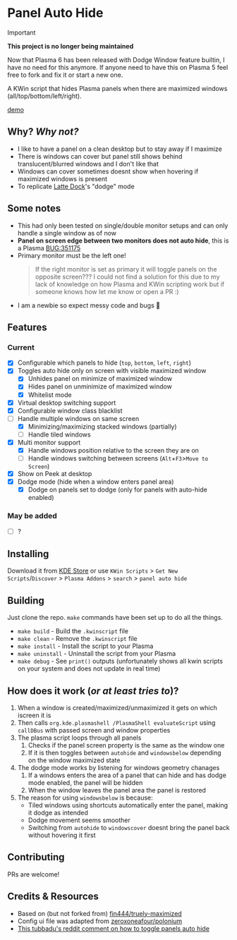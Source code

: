 # Panel Auto Hide

> [!IMPORTANT]
> **This project is no longer being maintained**
>
> Now that Plasma 6 has been released with Dodge Window feature builtin, I have no need for this anymore. If anyone need to have this on Plasma 5 feel free to fork and fix it or start a new one.

A KWin script that hides Plasma panels when there are maximized windows (all/top/bottom/left/right).

[demo](https://github.com/luisbocanegra/kwin-panel-auto-hide/assets/15076387/63ca62d2-0325-4e42-99f2-9cc87b125d7d)

## Why? *Why not?*

* I like to have a panel on a clean desktop but to stay away if I maximize
* There is windows can cover but panel still shows behind translucent/blurred windows and I don't like that
* Windows can cover sometimes doesnt show when hovering if maximized windows is present
* To replicate [Latte Dock](https://github.com/KDE/latte-dock)'s "dodge" mode

## Some notes

* This had only been tested on single/double monitor setups and can only handle a single window as of now
* **Panel on screen edge between two monitors does not auto hide**, this is a Plasma [BUG:351175](https://bugs.kde.org/show_bug.cgi?id=351175)
* Primary monitor must be the left one!
  > If the right monitor is set as primary it will toggle panels on the opposite screen??? I could not find a solution for this due to my lack of knowledge on how Plasma and KWin scripting work but if someone knows how let me know or open a PR :)
* I am a newbie so expect messy code and bugs :lady_beetle:

## Features

### Current

* [x] Configurable which panels to hide (`top`, `bottom`, `left`, `right`)
* [x] Toggles auto hide only on screen with visible maximized window
  * [x] Unhides panel on minimize of maximized window
  * [x] Hides panel on unminimize of maximized window
  * [x] Whitelist mode
* [x] Virtual desktop switching support
* [x] Configurable window class blacklist
* [ ] Handle multiple windows on same screen
  * [x] Minimizing/maximizing stacked windows (partially)
  * [ ] Handle tiled windows
* [x] Multi monitor support
  * [x] Handle windows position relative to the screen they are on
  * [ ] Handle windows switching between screens (`Alt`+`F3`>`Move to Screen`)
* [x] Show on Peek at desktop
* [x] Dodge mode (hide when a window enters panel area)
  * [x] Dodge on panels set to dodge (only for panels with auto-hide enabled)

### May be added

* [ ] ?

## Installing

Download it from [KDE Store](https://store.kde.org/p/2063197) or use `KWin Scripts` > `Get New Scripts`/`Discover` > `Plasma Addons` > `search` > `panel auto hide`

## Building

Just clone the repo. `make` commands have been set up to do all the things.

* `make build` - Build the `.kwinscript` file
* `make clean` - Remove the `.kwinscript` file
* `make install` - Install the script to your Plasma
* `make uninstall` - Uninstall the script from your Plasma
* `make debug` - See `print()` outputs (unfortunately shows all kwin scripts on your system and does not update in real time)

## How does it work (*or at least tries to*)?

1. When a window is created/maximized/unmaximized it gets on which iscreen it is
2. Then calls `org.kde.plasmashell /PlasmaShell evaluateScript` using `callDBus` with passed screen and window properties
3. The plasma script loops through all panels
   1. Checks if the panel screen property is the same as the window one
   2. If it is then toggles between `autohide` and `windowsbelow` depending on the window maximized state
4. The dodge mode works by listening for windows geometry chanages
   1. If a windows enters the area of a panel that can hide and has dodge mode enabled, the panel will be hidden
   2. When the window leaves the panel area the panel is restored
5. The reason for using `windowsbelow` is because:
   * Tiled windows using shortcuts automatically enter the panel, making it dodge as intended
   * Dodge movement seems smoother
   * Switching from `autohide` to `windowscover` doesnt bring the panel back without hovering it first

## Contributing

PRs are welcome!

## Credits & Resources

* Based on (but not forked from) [fin444/truely-maximized](https://github.com/fin444/truely-maximized)
* Config ui file was adapted from [zeroxoneafour/polonium](https://github.com/zeroxoneafour/polonium)
* [This tubbadu's reddit comment on how to toggle panels auto hide](https://www.reddit.com/r/kde/comments/zmd2zq/comment/j0q4rks/?utm_source=share&utm_medium=web2x&context=3)
